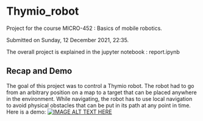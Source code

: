 # Thymio_robot
Project for the course MICRO-452 : Basics of mobile robotics.

Submitted on Sunday, 12 December 2021, 22:35.

The overall project is explained in the jupyter notebook : report.ipynb

## Recap and Demo
The goal of this project was to control a Thymio robot. The robot had to go from an arbitrary position on a map to a target that can be placed anywhere in the environment. While navigating, the robot has to use local navigation to avoid physical obstacles that can be put in its path at any point in time. Here is a demo:
[![IMAGE ALT TEXT HERE](https://github.com/TemryL/Thymio_robot/blob/main/videos/demo_screen.gif)](https://github.com/TemryL/Thymio_robot/blob/main/videos)

